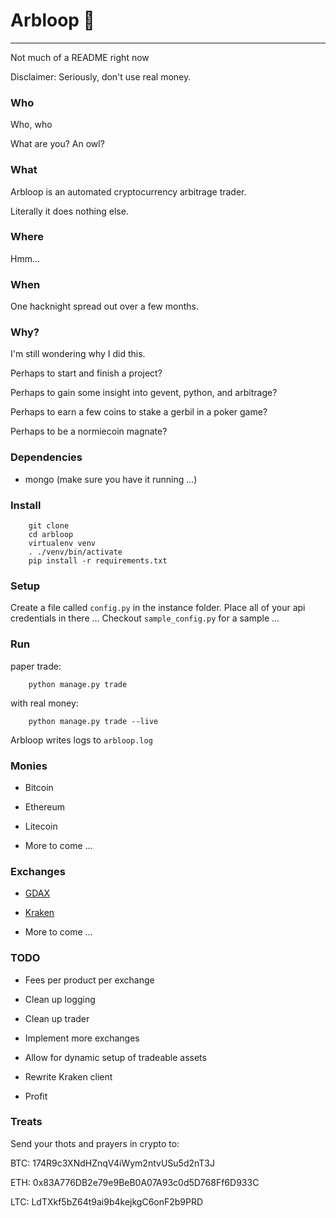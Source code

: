 # Arbloop :money_with_wings:

---

Not much of a README right now

Disclaimer: Seriously, don't use real money.

### Who

Who, who

What are you? An owl?

### What

Arbloop is an automated cryptocurrency arbitrage trader.

Literally it does nothing else.

### Where

Hmm...

### When

One hacknight spread out over a few months.

### Why?

I'm still wondering why I did this.

Perhaps to start and finish a project?

Perhaps to gain some insight into gevent, python, and arbitrage?

Perhaps to earn a few coins to stake a gerbil in a poker game?

Perhaps to be a normiecoin magnate?

### Dependencies

* mongo (make sure you have it running ...)

### Install

```
    git clone
    cd arbloop
    virtualenv venv
    . ./venv/bin/activate
    pip install -r requirements.txt
```

### Setup

Create a file called `config.py` in the instance folder.
Place all of your api credentials in there ...
Checkout `sample_config.py` for a sample ...

### Run

paper trade:

```
    python manage.py trade
```

with real money:

```
    python manage.py trade --live
```

Arbloop writes logs to `arbloop.log`

### Monies

* Bitcoin

* Ethereum

* Litecoin

* More to come ...

### Exchanges

* [GDAX](https://github.com/danpaquin/GDAX-Python)

* [Kraken](https://github.com/veox/python2-krakenex)

* More to come ...

### TODO

* Fees per product per exchange

* Clean up logging

* Clean up trader

* Implement more exchanges

* Allow for dynamic setup of tradeable assets

* Rewrite Kraken client

* Profit

### Treats

Send your thots and prayers in crypto to:

BTC: 174R9c3XNdHZnqV4iWym2ntvUSu5d2nT3J

ETH: 0x83A776DB2e79e9BeB0A07A93c0d5D768Ff6D933C

LTC: LdTXkf5bZ64t9ai9b4kejkgC6onF2b9PRD
